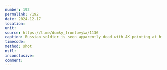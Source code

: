 ```yaml
---
number: 192
permalink: /192
date: 2024-12-17
location: 
unit: 
source: https://t.me/dumky_frontovyka/1136
caption: Russian soldier is seen apparently dead with AK pointing at his head and his hands resting on it
timecode: 
method: shot
nsfl: 
inconclusive: 
comment: 
---
```

<script async src="https://telegram.org/js/telegram-widget.js?22" data-telegram-post="dumky_frontovyka/1136" data-width="100%" data-userpic="false"></script>